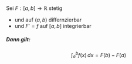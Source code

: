 Sei $F: [a,b]\to \mathbb{R}$ stetig 
 - und auf $(a,b)$ differnzierbar 
 - und $F'=f$  auf $[a,b]$ integrierbar

##### Dann gilt:
$$
\int _{a}^{b}f(x) \, dx =F(b)-F(a)
$$

